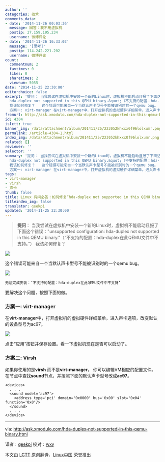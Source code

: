 ```yaml
---
author: ''
categories: 技术
comments_data:
- date: '2014-11-26 00:03:36'
  message: 回答：我不用虚拟机
  postip: 27.159.195.234
  username: 微博评论
- date: '2014-11-26 16:33:02'
  message: '[思考]'
  postip: 114.242.221.202
  username: 微博评论
count:
  commentnum: 2
  favtimes: 0
  likes: 0
  sharetimes: 2
  viewnum: 5055
date: '2014-11-25 22:30:00'
editorchoice: false
excerpt: '提问： 当我尝试在虚拟机中安装一个新的Linux时，虚拟机不能启动且报了下面这个错误：&quot;unsupported configuration:
  hda-duplex not supported in this QEMU binary.&quot;（不支持的配置：hda-duplex在此QEMU文件中不支持。）
  我该如何修复？   这个错误可能来自一个当默认声卡型号不能被识别时的一个qemu bug。  无法完成安装：不支持的配置：hda-duplex在此QEMU文件中不支持  要解决这个问题，按照下面的做。
  方案一: virt-manager 在virt-manager中，打开虚拟机的虚拟硬件详细菜单，进入声卡选项，改变默认的设备型号为ac97。  点击应用按钮'
fromurl: http://ask.xmodulo.com/hda-duplex-not-supported-in-this-qemu-binary.html
id: 4304
islctt: true
banner_img: /data/attachment/album/201411/25/223052khxxx0f96lolxumr.png
permalink: /article-4304-1.html
index_img: /data/attachment/album/201411/25/223052khxxx0f96lolxumr.png.thumb.jpg
related: []
reviewer: ''
selector: ''
summary: '提问： 当我尝试在虚拟机中安装一个新的Linux时，虚拟机不能启动且报了下面这个错误：&quot;unsupported configuration:
  hda-duplex not supported in this QEMU binary.&quot;（不支持的配置：hda-duplex在此QEMU文件中不支持。）
  我该如何修复？   这个错误可能来自一个当默认声卡型号不能被识别时的一个qemu bug。  无法完成安装：不支持的配置：hda-duplex在此QEMU文件中不支持  要解决这个问题，按照下面的做。
  方案一: virt-manager 在virt-manager中，打开虚拟机的虚拟硬件详细菜单，进入声卡选项，改变默认的设备型号为ac97。  点击应用按钮'
tags:
- virt-manager
- virsh
- 声卡
thumb: false
title: Linux 有问必答：如何修复“hda-duplex not supported in this QEMU binary”
titleindex_img: false
translator: geekpi
updated: '2014-11-25 22:30:00'
---
```



> 
> **提问**： 当我尝试在虚拟机中安装一个新的Linux时，虚拟机不能启动且报了下面这个错误："unsupported configuration: hda-duplex not supported in this QEMU binary."（“不支持的配置：hda-duplex在此QEMU文件中不支持。”） 我该如何修复？
> 
> 
> 


![](/data/attachment/album/201411/25/223052khxxx0f96lolxumr.png)


这个错误可能来自一个当默认声卡型号不能被识别时的一个qemu bug。


![](/data/attachment/album/201411/25/223055ot43juu06j4u6ho8.png)



```
无法完成安装：‘不支持的配置：hda-duplex在此QEMU文件中不支持’

```

要解决这个问题，按照下面的做。


### 方案一: virt-manager


在**virt-manager**中，打开虚拟机的虚拟硬件详细菜单，进入声卡选项，改变默认的设备型号为ac97。


![](/data/attachment/album/201411/25/223057s8p1xllz8zsh16x7.jpg)


点击“应用”按钮并保存设置。看一下虚拟机现在是否可以启动了。


### 方案二: Virsh


如果你使用的是**virsh** 而不是**virt-manager**， 你可以编辑VM相应的配置文件。在节点中查找**sound**节点，并按照下面的默认声卡型号改成**ac97**。



```
<devices>
  . . .
  <sound model='ac97'>
    <address type='pci' domain='0x0000' bus='0x00' slot='0x04' function='0x0'/>
  </sound>
  . . .
</device>

```



---


via: <http://ask.xmodulo.com/hda-duplex-not-supported-in-this-qemu-binary.html>


译者：[geekpi](https://github.com/geekpi) 校对：[wxy](https://github.com/wxy)


本文由 [LCTT](https://github.com/LCTT/TranslateProject) 原创翻译，[Linux中国](http://linux.cn/) 荣誉推出